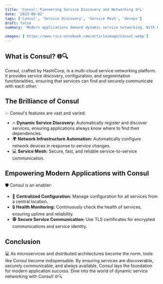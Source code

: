 ```yaml
---
title: 'Consul: Pioneering Service Discovery and Networking 🌐🔍'
date: '2023-08-02'
tags: ['Consul', 'Service Discovery', 'Service Mesh', 'devops']
draft: false
summary: 'Modern applications demand dynamic service networking. With HashiCorps Consul, discover a tool that not only aids in service discovery but also offers a robust service mesh for secure and efficient communications.'

images: ['https://www.rics-notebook.com/articleimage/Consul.webp']
---
```


## What is Consul? 🌐🔍

Consul, crafted by HashiCorp, is a multi-cloud service networking platform. It provides service discovery, configuration, and segmentation functionalities, ensuring that services can find and securely communicate with each other.

## The Brilliance of Consul

💥 Consul's features are vast and varied:

- 🔥 **Dynamic Service Discovery:** Automatically register and discover services, ensuring applications always know where to find their dependencies.
- 🌍 **Network Infrastructure Automation:** Automatically configure network devices in response to service changes.
- 💻 **Service Mesh:** Secure, fast, and reliable service-to-service communication.

## Empowering Modern Applications with Consul

🛡️ Consul is an enabler:

- 🔄 **Centralized Configuration:** Manage configuration for all services from a central location.
- 🔒 **Health Monitoring:** Continuously check the health of services, ensuring uptime and reliability.
- 🕵️ **Secure Service Communication:** Use TLS certificates for encrypted communications and service identity.

## Conclusion

💻 As microservices and distributed architectures become the norm, tools like Consul become indispensable. By ensuring services are discoverable, securely communicable, and always available, Consul lays the foundation for modern application success. Dive into the world of dynamic service networking with Consul! 🌐🔍
